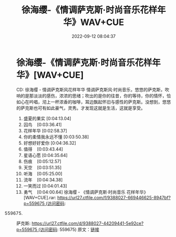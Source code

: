 ﻿---
title: 徐海缨-《情调萨克斯·时尚音乐花样年华》WAV+CUE
date: 2022-09-12 08:04:37
categories: 古典音乐、新世纪、纯音雅乐
tags: 纯音雅乐
---
# 徐海缨-《情调萨克斯·时尚音乐花样年华》[WAV+CUE]

CD: 徐海缨 - 情调萨克斯风花样年华
情调萨克斯风·时尚音乐，悠悠的萨克斯，吹响的是那淡淡的感伤，浓浓的思绪；吹出的是你的往昔，你的等待，你的情怀，恰如心在吟唱，沏上一杯浓香的咖啡，耳边飘起怀旧与感性的萨克斯。没想到，悠悠的萨克斯也可有如此豪气，灵秀。才发现这就是生活，这就是享受。
01. 盛夏的果实
[0:04:13.04]
02. 囚鸟    [0:03:36.41]
03. 花样年华
[0:02:58.37]
04. 你的柔情我永远不懂
[0:03:50.38]
05. 好想好好爱你
[0:04:36.32]
06. 值得    [0:03:43.44]
07. 星语心愿
[0:04:35.64]
08. 伤痕    [0:05:12.57]
09. 天空    [0:03:51.35]
10. 听海    [0:05:25.00]
11. 流年    [0:04:34.38]
12. 一笑而过
[0:04:01.43]
13. 勇气    [0:04:00.64]
徐海缨 - 《情调萨克斯·时尚音乐 花样年华》
[WAV+CUE].rar: https://url27.ctfile.com/f/9388027-669446625-8947bf?p=559675 (访问密码:
559675)
萨克斯: https://url27.ctfile.com/d/9388027-44209441-5e92ce?p=559675 (访问密码:
559675)
原文：[链接](https://blog.sina.com.cn/s/blog_1647c7e7601030zd0.html)